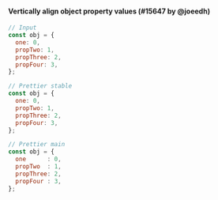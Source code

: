 #### Vertically align object property values (#15647 by @joeedh)

<!-- prettier-ignore -->
```js
// Input
const obj = {
  one: 0,
  propTwo: 1,
  propThree: 2,
  propFour: 3,
};

// Prettier stable
const obj = {
  one: 0,
  propTwo: 1,
  propThree: 2,
  propFour: 3,
};

// Prettier main
const obj = {
  one      : 0,
  propTwo  : 1,
  propThree: 2,
  propFour : 3,
};
```
